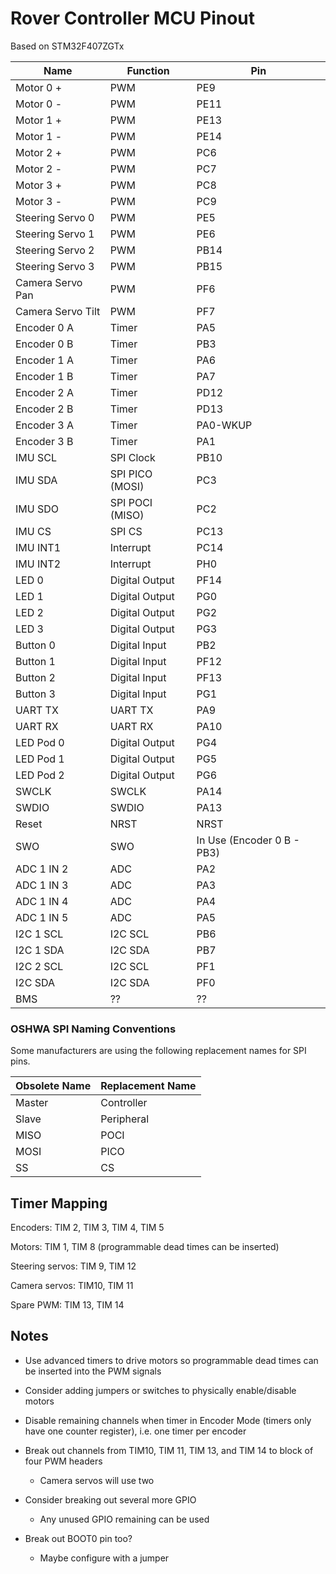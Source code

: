 # Rover Controller MCU Pinout

Based on STM32F407ZGTx

| Name              | Function        | Pin                        |
| ----------------- | --------------- | -------------------------- |
| Motor 0 +         | PWM             | PE9                        |
| Motor 0 -         | PWM             | PE11                       |
| Motor 1 +         | PWM             | PE13                       |
| Motor 1 -         | PWM             | PE14                       |
| Motor 2 +         | PWM             | PC6                        |
| Motor 2 -         | PWM             | PC7                        |
| Motor 3 +         | PWM             | PC8                        |
| Motor 3 -         | PWM             | PC9                        |
| Steering Servo 0  | PWM             | PE5                        |
| Steering Servo 1  | PWM             | PE6                        |
| Steering Servo 2  | PWM             | PB14                       |
| Steering Servo 3  | PWM             | PB15                       |
| Camera Servo Pan  | PWM             | PF6                        |
| Camera Servo Tilt | PWM             | PF7                        |
| Encoder 0 A       | Timer           | PA5                        |
| Encoder 0 B       | Timer           | PB3                        |
| Encoder 1 A       | Timer           | PA6                        |
| Encoder 1 B       | Timer           | PA7                        |
| Encoder 2 A       | Timer           | PD12                       |
| Encoder 2 B       | Timer           | PD13                       |
| Encoder 3 A       | Timer           | PA0-WKUP                   |
| Encoder 3 B       | Timer           | PA1                        |
| IMU SCL           | SPI Clock       | PB10                       |
| IMU SDA           | SPI PICO (MOSI) | PC3                        |
| IMU SDO           | SPI POCI (MISO) | PC2                        |
| IMU CS            | SPI CS          | PC13                       |
| IMU INT1          | Interrupt       | PC14                       |
| IMU INT2          | Interrupt       | PH0                        |
| LED 0             | Digital Output  | PF14                       |
| LED 1             | Digital Output  | PG0                        |
| LED 2             | Digital Output  | PG2                        |
| LED 3             | Digital Output  | PG3                        |
| Button 0          | Digital Input   | PB2                        |
| Button 1          | Digital Input   | PF12                       |
| Button 2          | Digital Input   | PF13                       |
| Button 3          | Digital Input   | PG1                        |
| UART TX           | UART TX         | PA9                        |
| UART RX           | UART RX         | PA10                       |
| LED Pod 0         | Digital Output  | PG4                        |
| LED Pod 1         | Digital Output  | PG5                        |
| LED Pod 2         | Digital Output  | PG6                        |
| SWCLK             | SWCLK           | PA14                       |
| SWDIO             | SWDIO           | PA13                       |
| Reset             | NRST            | NRST                       |
| SWO               | SWO             | In Use (Encoder 0 B - PB3) |
| ADC 1 IN 2        | ADC             | PA2                        |
| ADC 1 IN 3        | ADC             | PA3                        |
| ADC 1 IN 4        | ADC             | PA4                        |
| ADC 1 IN 5        | ADC             | PA5                        |
| I2C 1 SCL         | I2C SCL         | PB6                        |
| I2C 1 SDA         | I2C SDA         | PB7                        |
| I2C 2 SCL         | I2C SCL         | PF1                        |
| I2C SDA           | I2C SDA         | PF0                        |
| BMS               | ??              | ??                         |

### OSHWA SPI Naming Conventions

Some manufacturers are using the following replacement names for SPI pins.

| Obsolete Name | Replacement Name |
| ------------- | ---------------- |
| Master        | Controller       |
| Slave         | Peripheral       |
| MISO          | POCI             |
| MOSI          | PICO             |
| SS            | CS               |

## Timer Mapping

Encoders: TIM 2, TIM 3, TIM 4, TIM 5

Motors: TIM 1, TIM 8 (programmable dead times can be inserted)

Steering servos: TIM 9, TIM 12

Camera servos: TIM10, TIM 11

Spare PWM: TIM 13, TIM 14

## Notes

- Use advanced timers to drive motors so programmable dead times can be inserted into the PWM signals

- Consider adding jumpers or switches to physically enable/disable motors

- Disable remaining channels when timer in Encoder Mode (timers only have one counter register), i.e. one timer per encoder

- Break out channels from TIM10, TIM 11, TIM 13, and TIM 14 to block of four PWM headers
  
  - Camera servos will use two

- Consider breaking out several more GPIO
  
  - Any unused GPIO remaining can be used

- Break out BOOT0 pin too?
  
  - Maybe configure with a jumper
